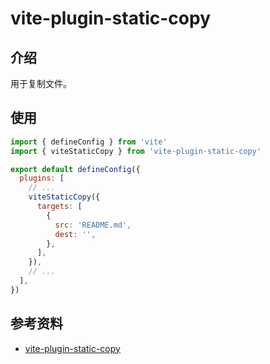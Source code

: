 # vite-plugin-static-copy

## 介绍

用于复制文件。

## 使用

```js
import { defineConfig } from 'vite'
import { viteStaticCopy } from 'vite-plugin-static-copy'

export default defineConfig({
  plugins: [
    // ...
    viteStaticCopy({
      targets: [
        {
          src: 'README.md',
          dest: '',
        },
      ],
    }),
    // ...
  ],
})
```

## 参考资料

- [vite-plugin-static-copy](https://github.com/sapphi-red/vite-plugin-static-copy)
